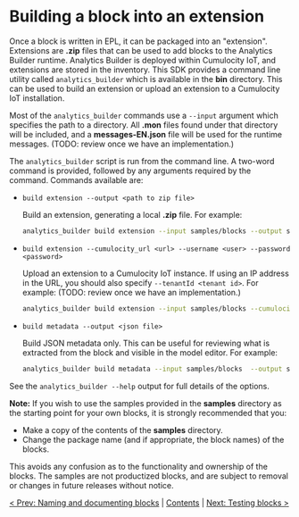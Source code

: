 # Building a block into an extension

Once a block is written in EPL, it can be packaged into an "extension". Extensions are **.zip** files that can be used to add blocks to the Analytics Builder runtime. Analytics Builder is deployed within Cumulocity IoT, and extensions are stored in the inventory. This SDK provides a command line utility called `analytics_builder` which is available in the **bin** directory. This can be used to build an extension or upload an extension to a Cumulocity IoT installation.

Most of the `analytics_builder` commands use a `--input` argument which specifies the path to a directory. All **.mon** files found under that directory will be included, and a **messages-EN.json** file will be used for the runtime messages. (TODO: review once we have an implementation.)

The `analytics_builder` script is run from the command line. A two-word command is provided, followed by any arguments required by the command. Commands available are:

* `build extension --output <path to zip file>`

  Build an extension, generating a local **.zip** file. For example:

  ```bash
  analytics_builder build extension --input samples/blocks --output sample-blocks.zip
  ```

* `build extension --cumulocity_url <url> --username <user> --password <password>`

  Upload an extension to a Cumulocity IoT instance. If using an IP address in the URL, you should also specify `--tenantId <tenant id>`. For example: (TODO: review once we have an implementation.) 

  ```bash
  analytics_builder build extension --input samples/blocks --cumulocity_url https://demo.cumulocity.com/ --username user --password pass
  ```

* `build metadata --output <json file>`

  Build JSON metadata only. This can be useful for reviewing what is extracted from the block and visible in the model editor. For example:

  ```bash
  analytics_builder build metadata --input samples/blocks  --output samples.json
  ```

See the `analytics_builder --help` output for full details of the options.

**Note:** If you wish to use the samples provided in the **samples** directory as the starting point for your own blocks, it is strongly recommended that you:

* Make a copy of the contents of the **samples** directory.
* Change the package name (and if appropriate, the block names) of the blocks.

This avoids any confusion as to the functionality and ownership of the blocks. The samples are not productized blocks, and are subject to removal or changes in future releases without notice.

[< Prev: Naming and documenting blocks](020-NamingAndDoc.md) | [Contents](000-contents.md) | [Next: Testing blocks >](035-Testing.md) 
